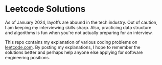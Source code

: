 # Leetcode Solutions
As of January 2024, layoffs are abound in the tech industry. Out of caution, I am keeping my interviewing skills sharp. Also, practicing data structure and algorithms is fun when you're not actually preparing for an interview. 

This repo contains my explanation of various coding problems on [leetcode.com](https://www.leetcode.com). By posting my explanations, I hope to remember the solutions better and perhaps help anyone else applying for software engineering positions. 